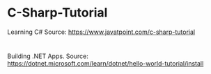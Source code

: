 # C-Sharp-Tutorial
Learning C#
Source: https://www.javatpoint.com/c-sharp-tutorial
#
Building .NET Apps.
Source: https://dotnet.microsoft.com/learn/dotnet/hello-world-tutorial/install
